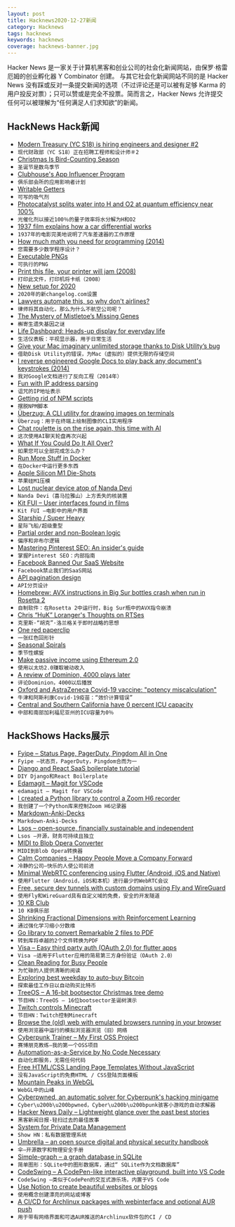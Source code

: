 ```yaml
---
layout: post
title: Hacknews2020-12-27新闻
category: Hacknews
tags: hacknews
keywords: hacknews
coverage: hacknews-banner.jpg
---
```


Hacker News 是一家关于计算机黑客和创业公司的社会化新闻网站，由保罗·格雷厄姆的创业孵化器 Y Combinator 创建。
与其它社会化新闻网站不同的是 Hacker News 没有踩或反对一条提交新闻的选项（不过评论还是可以被有足够 Karma 的用户投反对票）；只可以赞或是完全不投票。简而言之，Hacker News 允许提交任何可以被理解为“任何满足人们求知欲”的新闻。

## HackNews Hack新闻


- [Modern Treasury (YC S18) is hiring engineers and designer #2](https://angel.co/company/moderntreasury)
- `现代财政部（YC S18）正在招聘工程师和设计师＃2`
- [Christmas Is Bird-Counting Season](https://fivethirtyeight.com/features/christmas-is-bird-counting-season-for-60000-americans/)
- `圣诞节是数鸟季节`
- [Clubhouse's App Influencer Program](https://www.nytimes.com/2020/12/23/style/clubhouse-app-influencers.html)
- `俱乐部会所的应用影响者计划`
- [Writable Getters](https://lea.verou.me/2020/12/writable-getters/)
- `可写的吸气剂`
- [Photocatalyst splits water into H and O2 at quantum efficiency near 100%](https://fuelcellsworks.com/news/photocatalyst-that-can-split-water-into-hydrogen-and-oxygen-at-a-quantum-efficiency-close-to-100/)
- `光催化剂以接近100％的量子效率将水分解为H和O2`
- [1937 film explains how a car differential works](https://www.roadandtrack.com/car-culture/classic-cars/a25833/1937-film-perfectly-explains-how-a-car-differential-works/)
- `1937年的电影完美地说明了汽车差速器的工作原理`
- [How much math you need for programming (2014)](https://lispmachine.wordpress.com/2014/12/05/how-much-math-you-need-for-programming/)
- `您需要多少数学程序设计？ `
- [Executable PNGs](https://djharper.dev/post/2020/12/26/executable-pngs/)
- `可执行的PNG`
- [Print this file, your printer will jam (2008)](https://nedbatchelder.com/blog/200811/print_this_file_your_printer_will_jam.html)
- `打印此文件，打印机将卡纸（2008）`
- [New setup for 2020](https://changelog.com/posts/the-new-changelog-setup-for-2020)
- `2020年的新changelog.com设置`
- [Lawyers automate this, so why don't airlines?](https://leejo.github.io/2020/12/26/EZY1952/)
- `律师将其自动化，那么为什么不航空公司呢？`
- [The Mystery of Mistletoe’s Missing Genes](http://abstractions.nautil.us/article/656/the-mystery-of-mistletoes-missing-genes)
- `槲寄生遗失基因之谜`
- [Life Dashboard: Heads-up display for everyday life](https://github.com/davidhampgonsalves/life-dashboard)
- `生活仪表板：平视显示器，用于日常生活`
- [Give your Mac imaginary unlimited storage thanks to Disk Utility’s bug](https://eclecticlight.co/2020/12/26/give-your-mac-imaginary-unlimited-storage-thanks-to-disk-utilitys-bug/)
- `借助Disk Utility的错误，为Mac（虚拟的）提供无限的存储空间`
- [I reverse engineered Google Docs to play back any document's keystrokes (2014)](http://features.jsomers.net/how-i-reverse-engineered-google-docs/)
- `我对Google文档进行了反向工程（2014年）`
- [Fun with IP address parsing](https://blog.dave.tf/post/ip-addr-parsing/)
- `诅咒的IP地址表示`
- [Getting rid of NPM scripts](https://blog.uidrafter.com/engineering/getting-rid-of-npm-scripts)
- `摆脱NPM脚本`
- [Überzug: A CLI utility for drawing images on terminals](https://github.com/seebye/ueberzug)
- `Überzug：用于在终端上绘制图像的CLI实用程序`
- [Chat roulette is on the rise again, this time with AI](https://www.wired.com/story/chatroulette-rise-again-help-ai/)
- `这次使用AI聊天轮盘再次兴起`
- [What If You Could Do It All Over?](https://www.newyorker.com/magazine/2020/12/21/what-if-you-could-do-it-all-over)
- `如果您可以全部完成怎么办？`
- [Run More Stuff in Docker](https://jonathan.bergknoff.com/journal/run-more-stuff-in-docker/)
- `在Docker中运行更多东西`
- [Apple Silicon M1 Die-Shots](https://www.techinsights.com/blog/two-new-apple-socs-two-market-events-apple-a14-and-m1)
- `苹果硅M1压模`
- [Lost nuclear device atop of Nanda Devi](https://www.livehistoryindia.com/cover-story/2020/09/18/nanda-devi-nuclear-device)
- `Nanda Devi（喜马拉雅山）上方丢失的核装置`
- [Kit FUI – User interfaces found in films](https://www.saji8k.com/kit-fui/)
- `Kit FUI –电影中的用户界面`
- [Starship / Super Heavy](https://www.faa.gov/space/stakeholder_engagement/spacex_starship/starship_super_heavy/)
- `星际飞船/超级重型`
- [Partial order and non-Boolean logic](https://wordsandbuttons.online/partial_order_and_non_boolean_logic.html)
- `偏序和非布尔逻辑`
- [Mastering Pinterest SEO: An insider's guide](https://blog.aesthetic.com/blog/pinterest-guide/)
- `掌握Pinterest SEO：内部指南`
- [Facebook Banned Our SaaS Website](https://www.jitbit.com/alexblog/295-facebook-banned-our-saas-website/)
- `Facebook禁止我们的SaaS网站`
- [API pagination design](https://solovyov.net/blog/2020/api-pagination-design/)
- `API分页设计`
- [Homebrew: AVX instructions in Big Sur bottles crash when run in Rosetta 2](https://github.com/Homebrew/homebrew-core/issues/67713)
- `自制软件：在Rosetta 2中运行时，Big Sur瓶中的AVX指令崩溃`
- [Chris “HuK” Loranger's Thoughts on RTSes](https://docs.google.com/document/d/1RIAmHaInU_tb-Xv9EMZ6SP2zLE50t91zI2ThINwCHHo/edit)
- `克里斯·“胡克”·洛兰格关于即时战略的思想`
- [One red paperclip](https://en.wikipedia.org/wiki/One_red_paperclip)
- `一张红色回形针`
- [Seasonal Spirals](https://observablehq.com/@yurivish/seasonal-spirals)
- `季节性螺旋`
- [Make passive income using Ethereum 2.0](https://sagivo.com/crypto/2020/12/26/Etherum2.0.html)
- `使用以太坊2.0赚取被动收入`
- [A review of Dominion, 4000 plays later](https://dominionstrategy.com/2012/05/29/dominionreview/)
- `评论Dominion，4000以后播放`
- [Oxford and AstraZeneca Covid-19 vaccine: "potency miscalculation"](https://www.reuters.com/article/us-health-coronavirus-britain-vaccine-sp-idUKKBN28Y0XU)
- `牛津和阿斯利康Covid-19疫苗：“效价计算错误”`
- [Central and Southern California have 0 percent ICU capacity](https://www.nytimes.com/2020/12/26/world/central-and-southern-california-icu-capacity.html)
- `中部和南部加利福尼亚州的ICU容量为0％`


## HackShows Hacks展示

- [ Fyipe – Status Page, PagerDuty, Pingdom All in One](https://fyipe.com/)
- `Fyipe –状态页，PagerDuty，Pingdom合而为一`
- [ Django and React SaaS boilerplate tutorial](https://github.com/saasitive/django-react-boilerplate)
- `DIY Django和React Boilerplate`
- [ Edamagit – Magit for VSCode](https://github.com/kahole/edamagit)
- `edamagit – Magit for VSCode`
- [ I created a Python library to control a Zoom H6 recorder](https://github.com/mattogodoy/h6)
- `我创建了一个Python库来控制Zoom H6记录器`
- [ Markdown-Anki-Decks](https://github.com/lukesmurray/markdown-anki-decks)
- `Markdown-Anki-Decks`
- [ Lsos – open-source, financially sustainable and independent](https://lsos.org/)
- `Lsos –开源，财务可持续且独立`
- [ MIDI to Blob Opera Converter](https://github.com/OverlappingElvis/blob-opera-midi)
- `MIDI到Blob Opera转换器`
- [ Calm Companies – Happy People Move a Company Forward](https://wearecalmcompanies.com)
- `冷静的公司–快乐的人使公司前进`
- [ Minimal WebRTC conferencing using Flutter (Android, iOS and Native)](https://github.com/pion/example-webrtc-applications/tree/master/sfu-ws)
- `使用Flutter（Android，iOS和本机）进行最少的WebRTC会议`
- [ Free, secure dev tunnels with custom domains using Fly and WireGuard](https://github.com/LukeLambert/fly-dev-tunnel)
- `使用Fly和WireGuard具有自定义域的免费，安全的开发隧道`
- [ 10 KB Club](https://10kbclub.com/)
- `10 KB俱乐部`
- [ Shrinking Fractional Dimensions with Reinforcement Learning](https://github.com/sgillen/fractal_rl)
- `通过强化学习缩小分数维`
- [ Go library to convert Remarkable 2 files to PDF](https://github.com/poundifdef/go-remarkable2pdf)
- `转到库将卓越的2个文件转换为PDF`
- [ Visa – Easy third party auth (OAuth 2.0) for flutter apps](https://github.com/e-oj/visa)
- `Visa –适用于Flutter应用的简易第三方身份验证（OAuth 2.0）`
- [ Clean Reading for Busy People](https://pipecontent.com/)
- `为忙碌的人提供清晰的阅读`
- [ Exploring best weekday to auto-buy Bitcoin](https://github.com/berkserbet/bitcoin-autobuy-weekday-comparison/blob/main/comparison.ipynb)
- `探索最佳工作日以自动购买比特币`
- [ TreeOS – A 16-bit bootsector Christmas tree demo](https://github.com/cfallin/treeos)
- `节目HN：TreeOS – 16位bootsector圣诞树演示`
- [ Twitch controls Minecraft](https://github.com/braydo25/TwitchControlsMinecraft)
- `节目HN：Twitch控制Minecraft`
- [ Browse the (old) web with emulated browsers running in your browser](https://oldweb.today/)
- `使用浏览器中运行的模拟浏览器浏览（旧）网络`
- [ Cyberpunk Trainer – My First OSS Project](item?id=25532366)
- `赛博朋克教练–我的第一个OSS项目`
- [ Automation-as-a-Service by No Code Necessary](https://nocodenecessary.co/)
- `自动化即服务，无需任何代码`
- [ Free HTML/CSS Landing Page Templates Without JavaScript](https://uisual.com)
- `没有JavaScript的免费HTML / CSS登陆页面模板`
- [ Mountain Peaks in WebGL](https://felixpalmer.github.io/peaks-of-austria/)
- `WebGL中的山峰`
- [ Cyberpwned, an automatic solver for Cyberpunk's hacking minigame](https://github.com/nicolas-siplis/cyberpwned)
- `Cyber\u200b\u200bpwned，Cyber\u200b\u200bpunk骇客小游戏的自动求解器`
- [ Hacker News Daily – Lightweight glance over the past best stories](https://lopespm.github.io/hackernews-daily)
- `黑客新闻日报-轻扫过去的最佳故事`
- [ System for Private Data Management](https://github.com/Volmarg/personal-management-system)
- `Show HN：私有数据管理系统`
- [ Umbrella – an open source digital and physical security handbook](https://umbrella.secfirst.org)
- `伞–开源数字和物理安全手册`
- [ Simple-graph – a graph database in SQLite](https://github.com/dpapathanasiou/simple-graph)
- `简单图形：SQLite中的图形数据库，通过“ SQLite作为文档数据库”`
- [ CodeSwing – A CodePen-like interactive playground, built into VS Code](https://github.com/codespaces-contrib/codeswing)
- `CodeSwing –类似于CodePen的交互式游乐场，内置于VS Code`
- [ Use Notion to create beautiful websites or blogs](https://notelet.so)
- `使用概念创建漂亮的网站或博客`
- [ A CI/CD for Archlinux packages with webinterface and optional AUR push](https://github.com/bionade24/abs_cd)
- `用于带有网络界面和可选AUR推送的Archlinux软件包的CI / CD`

